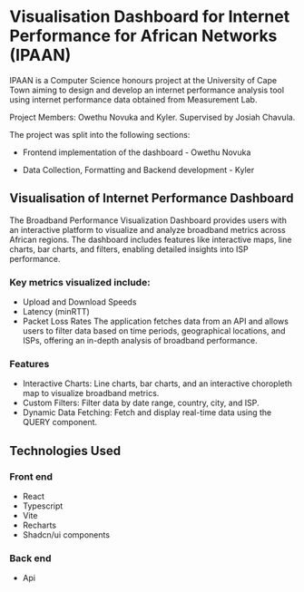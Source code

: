 # Visualisation Dashboard for Internet Performance for African Networks (IPAAN)

IPAAN is a Computer Science honours project at the University of Cape Town aiming to design and develop an internet performance analysis tool using internet performance data obtained from Measurement Lab.

Project Members: Owethu Novuka and Kyler. Supervised by Josiah Chavula.

The project was split into the following sections:

- Frontend implementation of the dashboard - Owethu Novuka

- Data Collection, Formatting and Backend development - Kyler

## Visualisation of Internet Performance Dashboard
The Broadband Performance Visualization Dashboard provides users with an interactive platform to visualize and analyze broadband metrics across African regions. The dashboard includes features like interactive maps, line charts, bar charts, and filters, enabling detailed insights into ISP performance.

### Key metrics visualized include:
- Upload and Download Speeds
- Latency (minRTT)
- Packet Loss Rates
The application fetches data from an API and allows users to filter data based on time periods, geographical locations, and ISPs, offering an in-depth analysis of broadband performance.

### Features
- Interactive Charts: Line charts, bar charts, and an interactive choropleth map to visualize broadband metrics.
- Custom Filters: Filter data by date range, country, city, and ISP.
- Dynamic Data Fetching: Fetch and display real-time data using the QUERY component.

## Technologies Used
### Front end
- React
- Typescript
- Vite
- Recharts
- Shadcn/ui components
### Back end 
- Api
